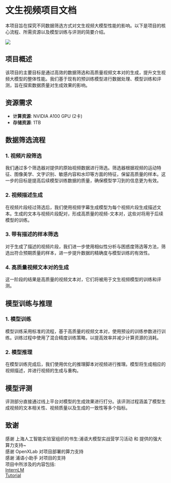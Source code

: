 

# 文生视频项目文档

本项目旨在探究不同数据筛选方式对文生视频大模型性能的影响。以下是项目的核心流程、所需资源以及模型训练与评测的简要介绍。

![](./文生视频.jpg)

## 项目概述

该项目的主要目标是通过高效的数据筛选和高质量视频文本对的生成，提升文生视频大模型的整体性能。我们基于现有的预训练模型进行数据处理、模型训练和评测，旨在探索数据质量对生成效果的影响。

## 资源需求

- **计算资源**: NVIDIA A100 GPU (2卡)
- **存储资源**: 1TB

## 数据筛选流程

### 1. 视频片段筛选

我们通过多个筛选器对提供的原始视频数据进行筛选。筛选器根据视频的运动特征、图像美学、文字识别、敏感内容和水印等方面的特征，保留高质量的样本。这一步的目标是提高后续模型训练数据的质量，确保模型学习到的信息更为有效。

### 2. 视频描述生成

在视频片段经过筛选后，我们使用视频字幕生成模型为每个视频片段生成描述文本。生成的文本与视频片段配对，形成高质量的视频-文本对，这些对将用于后续模型的训练。

### 3. 带有描述的样本筛选

对于生成了描述的视频片段，我们进一步使用相似性分析与困惑度筛选等方法，筛选出符合预期质量的样本，进一步提升数据的精确度与模型训练的有效性。

### 4. 高质量视频文本对的生成

这一阶段的结果是高质量的视频文本对，它们将被用于文生视频模型的训练和评测。

## 模型训练与推理

### 1. 模型训练

模型训练采用标准的流程，基于高质量的视频文本对，使用预设的训练参数进行训练。训练过程中使用了混合精度训练策略，以提高效率并减少计算资源的消耗。

### 2. 模型推理

在模型训练完成后，我们使用优化的推理脚本对视频进行推理。模型将生成相应的视频描述，并进行视频的生成与重构。

## 模型评测

评测部分直接通过线上平台对模型的生成效果进行打分。该评测过程涵盖了模型生成视频的文本相关性、视频质量以及生成的一致性等多个指标。

## 致谢
感谢 上海人工智能实验室组织的书生:浦语大模型实战营学习活动 和 提供的强大算力支持~  
感谢 OpenXLab 对项目部署的算力支持  
感谢 浦语小助手 对项目的支持    
项目中所涉及的内容包括:  
[InternLM](https://github.com/InternLM/InternLM)  
[Tutorial](https://github.com/InternLM/Tutorial)



